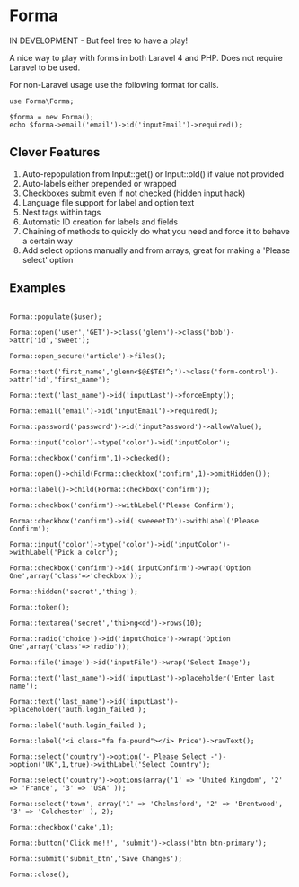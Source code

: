 Forma
=====

IN DEVELOPMENT - But feel free to have a play!

A nice way to play with forms in both Laravel 4 and PHP. Does not require Laravel to be used.

For non-Laravel usage use the following format for calls.

```
use Forma\Forma;

$forma = new Forma();
echo $forma->email('email')->id('inputEmail')->required();
```


Clever Features
---------------

1. Auto-repopulation from Input::get() or Input::old() if value not provided
2. Auto-labels either prepended or wrapped
3. Checkboxes submit even if not checked (hidden input hack)
4. Language file support for label and option text
5. Nest tags within tags
6. Automatic ID creation for labels and fields
7. Chaining of methods to quickly do what you need and force it to behave a certain way
8. Add select options manually and from arrays, great for making a 'Please select' option



Examples
--------

```

Forma::populate($user);

Forma::open('user','GET')->class('glenn')->class('bob')->attr('id','sweet');

Forma::open_secure('article')->files();

Forma::text('first_name','glenn<$@£$T£!^;')->class('form-control')->attr('id','first_name');

Forma::text('last_name')->id('inputLast')->forceEmpty();

Forma::email('email')->id('inputEmail')->required();

Forma::password('password')->id('inputPassword')->allowValue();

Forma::input('color')->type('color')->id('inputColor');

Forma::checkbox('confirm',1)->checked();

Forma::open()->child(Forma::checkbox('confirm',1)->omitHidden());

Forma::label()->child(Forma::checkbox('confirm'));

Forma::checkbox('confirm')->withLabel('Please Confirm');

Forma::checkbox('confirm')->id('sweeeetID')->withLabel('Please Confirm');

Forma::input('color')->type('color')->id('inputColor')->withLabel('Pick a color');

Forma::checkbox('confirm')->id('inputConfirm')->wrap('Option One',array('class'=>'checkbox'));

Forma::hidden('secret','thing');

Forma::token();

Forma::textarea('secret','thi>ng<dd')->rows(10);

Forma::radio('choice')->id('inputChoice')->wrap('Option One',array('class'=>'radio'));

Forma::file('image')->id('inputFile')->wrap('Select Image');

Forma::text('last_name')->id('inputLast')->placeholder('Enter last name');

Forma::text('last_name')->id('inputLast')->placeholder('auth.login_failed');

Forma::label('auth.login_failed');

Forma::label('<i class="fa fa-pound"></i> Price')->rawText();

Forma::select('country')->option('- Please Select -')->option('UK',1,true)->withLabel('Select Country');

Forma::select('country')->options(array('1' => 'United Kingdom', '2' => 'France', '3' => 'USA' ));

Forma::select('town', array('1' => 'Chelmsford', '2' => 'Brentwood', '3' => 'Colchester' ), 2);

Forma::checkbox('cake',1);

Forma::button('Click me!!', 'submit')->class('btn btn-primary');

Forma::submit('submit_btn','Save Changes');

Forma::close();

```